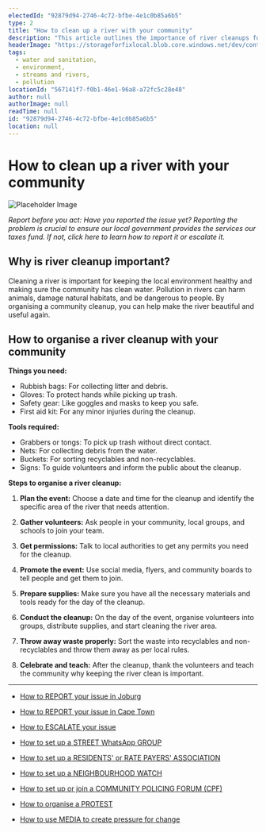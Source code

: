 ```yaml
---
electedId: "92879d94-2746-4c72-bfbe-4e1c0b85a6b5"
type: 2
title: "How to clean up a river with your community"
description: "This article outlines the importance of river cleanups for environmental health and community well-being. It provides a step-by-step guide on organizing a successful cleanup event, including necessary supplies, volunteer recruitment, and proper waste disposal."
headerImage: "https://storageforfixlocal.blob.core.windows.net/dev/content/92879d94-2746-4c72-bfbe-4e1c0b85a6b5/images/92879d94-2746-4c72-bfbe-4e1c0b85a6b5.webp"
tags:
  - water and sanitation,
  - environment,
  - streams and rivers,
  - pollution
locationId: "567141f7-f0b1-46e1-96a8-a72fc5c28e48"
author: null
authorImage: null
readTime: null
id: "92879d94-2746-4c72-bfbe-4e1c0b85a6b5"
location: null
---
```


# How to clean up a river with your community

![Placeholder Image](https://storageforfixlocal.blob.core.windows.net/dev/content/92879d94-2746-4c72-bfbe-4e1c0b85a6b5/images/92879d94-2746-4c72-bfbe-4e1c0b85a6b5.webp)



*Report before you act:* *Have you reported the issue yet? Reporting the problem is crucial to ensure our local government provides the services our taxes fund. If not, click here to learn how to report it or escalate it.*

## Why is river cleanup important?
Cleaning a river is important for keeping the local environment healthy and making sure the community has clean water. Pollution in rivers can harm animals, damage natural habitats, and be dangerous to people. By organising a community cleanup, you can help make the river beautiful and useful again.

## How to organise a river cleanup with your community
**Things you need:**  
- Rubbish bags: For collecting litter and debris.
- Gloves: To protect hands while picking up trash.
- Safety gear: Like goggles and masks to keep you safe.
- First aid kit: For any minor injuries during the cleanup.

**Tools required:**  
- Grabbers or tongs: To pick up trash without direct contact.
- Nets: For collecting debris from the water.
- Buckets: For sorting recyclables and non-recyclables.
- Signs: To guide volunteers and inform the public about the cleanup.

**Steps to organise a river cleanup:**

1. **Plan the event:** Choose a date and time for the cleanup and identify the specific area of the river that needs attention.

2. **Gather volunteers:** Ask people in your community, local groups, and schools to join your team.

3. **Get permissions:** Talk to local authorities to get any permits you need for the cleanup.

4. **Promote the event:** Use social media, flyers, and community boards to tell people and get them to join.

5. **Prepare supplies:** Make sure you have all the necessary materials and tools ready for the day of the cleanup.

6. **Conduct the cleanup:** On the day of the event, organise volunteers into groups, distribute supplies, and start cleaning the river area.

7. **Throw away waste properly:** Sort the waste into recyclables and non-recyclables and throw them away as per local rules.

8. **Celebrate and teach:** After the cleanup, thank the volunteers and teach the community why keeping the river clean is important.
    
---
- [How to REPORT your issue in Joburg](/content/aaef8ab6-2f5d-4f2e-b05f-ff81200eb1d7/)
- [How to REPORT your issue in Cape Town](/content/e2cdfca7-24f3-4ea7-b3e6-ab3ccbd50277/)
- [How to ESCALATE your issue](/content/5c82dc08-0baf-410a-8de9-f7959a4beb3d/)

- [How to set up a STREET WhatsApp GROUP](/content/d6dea590-a527-494e-a551-c338f3bac46b/)
- [How to set up a RESIDENTS' or RATE PAYERS' ASSOCIATION](/content/70f67bab-f596-433f-9f13-f6545cff700e/)
- [How to set up a NEIGHBOURHOOD WATCH](/content/475ff4fc-c8c6-4c0c-a454-6f6dc42c6ce8/)
- [How to set up or join a COMMUNITY POLICING FORUM (CPF)](/content/475ff4fc-c8c6-4c0c-a454-6f6dc42c6ce8/)
- [How to organise a PROTEST](/content/2b41cb77-77fb-4bea-a4e5-f440b207a253/)
- [How to use MEDIA to create pressure for change](/content/c13796b6-860b-4830-ba7f-c0113cf9daae/)